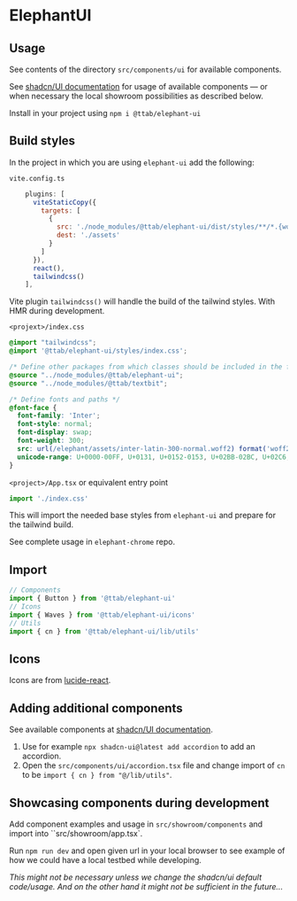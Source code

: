 # ElephantUI

## Usage

See contents of the directory `src/components/ui` for available components.

See [shadcn/UI documentation](https://ui.shadcn.com/docs/components/) for usage of available components — or when necessary the local showroom possibilities as described below.

Install in your project using `npm i @ttab/elephant-ui`

## Build styles

In the project in which you are using `elephant-ui` add the following:

`vite.config.ts`

```js
    plugins: [
      viteStaticCopy({
        targets: [
          {
            src: './node_modules/@ttab/elephant-ui/dist/styles/**/*.{woff,woff2}',
            dest: './assets'
          }
        ]
      }),
      react(),
      tailwindcss()
    ],
```

Vite plugin `tailwindcss()` will handle the build of the tailwind styles. With HMR during development.

`<projext>/index.css`

```css
@import "tailwindcss";
@import '@ttab/elephant-ui/styles/index.css';

/* Define other packages from which classes should be included in the final CSS */
@source "../node_modules/@ttab/elephant-ui";
@source "../node_modules/@ttab/textbit";

/* Define fonts and paths */
@font-face {
  font-family: 'Inter';
  font-style: normal;
  font-display: swap;
  font-weight: 300;
  src: url(/elephant/assets/inter-latin-300-normal.woff2) format('woff2'), url(/elephant/assets/inter-latin-300-normal.woff) format('woff');
  unicode-range: U+0000-00FF, U+0131, U+0152-0153, U+02BB-02BC, U+02C6, U+02DA, U+02DC, U+0300-0301, U+0303-0304, U+0308-0309, U+0323, U+0329, U+2000-206F, U+2074, U+20AC, U+2122, U+2191, U+2193, U+2212, U+2215, U+FEFF, U+FFFD;
}
```

`<project>/App.tsx` or equivalent entry point

```js
import './index.css'

```

This will import the needed base styles from `elephant-ui` and prepare for the tailwind build.

See complete usage in `elephant-chrome` repo.

## Import

```typescript
// Components
import { Button } from '@ttab/elephant-ui'
// Icons
import { Waves } from '@ttab/elephant-ui/icons'
// Utils
import { cn } from '@ttab/elephant-ui/lib/utils'
```

## Icons

Icons are from [lucide-react](https://lucide.dev/icons/).

## Adding additional components

See available components at [shadcn/UI documentation](https://ui.shadcn.com/docs/components/).

1. Use for example `npx shadcn-ui@latest add accordion` to add an accordion.
2. Open the `src/components/ui/accordion.tsx` file and change import of `cn` to be `import { cn } from "@/lib/utils"`.

## Showcasing components during development

Add component examples and usage in `src/showroom/components` and import into ``src/showroom/app.tsx`.

Run `npm run dev` and open given url in your local browser to see example of how we could have a local testbed while developing.

_This might not be necessary unless we change the shadcn/ui default code/usage. And on the other hand it might not be sufficient in the future..._
